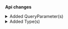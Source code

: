 **Api changes**

<details>
<summary>Added QueryParameter(s)</summary>

- added query parameter `sort` to method `get /{projectKey}/product-selections/key={key}/products`
- added query parameter `sort` to method `get /{projectKey}/product-selections/{ID}/products`
</details>


<details>
<summary>Added Type(s)</summary>

- added type `GoogleCloudFunctionDestination`
</details>

